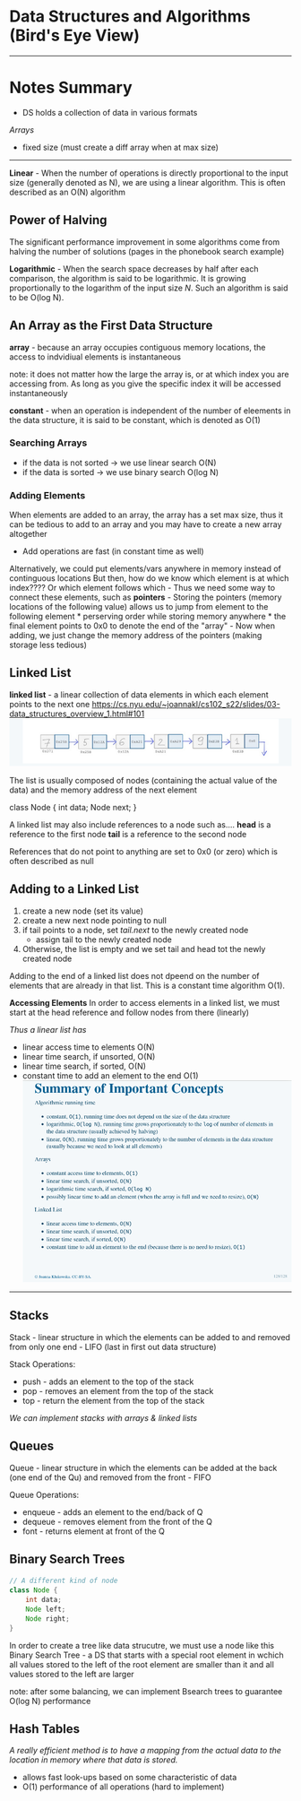 # Data Structures and Algorithms (Bird's Eye View)
----------------------------------------------
# Notes Summary

- DS holds a collection of data in various formats

*Arrays*
- fixed size (must create a diff array when at max size)






----------------------------------------------
**Linear** - When the number of operations is directly proportional to the input size (generally denoted as N), we are using a linear 
algorithm. This is often described as an O(N) algorithm


## Power of Halving
The significant performance improvement in some algorithms come from halving the number of solutions (pages in the phonebook search example)

**Logarithmic** - When the search space decreases by half after each comparison, the algorithm is said to be logarithmic.
It is growing proportionally to the logarithm of the input size *N*. Such an algorithm is said to be O(log N). 

## An Array as the First Data Structure
**array** - because an array occupies contiguous memory locations, the access to indvidiual elements is instantaneous

note: it does not matter how the large the array is, or at which index you are accessing from. As long as you give the specific index
it will be accessed instantaneously

**constant** - when an operation is independent of the number of eleements in the data structure, it is said to be constant, which is denoted as O(1)

### Searching Arrays

- if the data is not sorted -> we use linear search O(N)
- if the data is sorted -> we use binary search O(log N)

### Adding Elements
When elements are added to an array, the array has a set max size, thus it can be tedious 
to add to an array and you may have to create a new array altogether
- Add operations are fast (in constant time as well)


Alternatively, we could put elements/vars anywhere in memory instead of continguous locations
But then, how do we know which element is at which index???? Or which element follows which
	- Thus we need some way to connect these elements, such as **pointers**
	- Storing the pointers (memory locations of the following value) allows us to jump from element to the following element
		* perserving order while storing memory anywhere
		* the final element points to 0x0 to denote the end of the "array"
	- Now when adding, we just change the memory address of the pointers (making storage less tedious)

## Linked List
**linked list** - a linear collection of data elements in which each element points to the next one
https://cs.nyu.edu/~joannakl/cs102_s22/slides/03-data_structures_overview_1.html#101
![LinkedList Example](linkedList.png)

The list is usually composed of nodes (containing the actual value of the data) and the memory address of the next element

class Node {
	int data;
	Node next;
}

A linked list may also include references to a node such as....
**head** is a reference to the first node
**tail** is a reference to the second node

References that do not point to anything are set to 0x0 (or zero) which is often described as null

## Adding to a Linked List
1. create a new node (set its value)
2. create a new next node pointing to null
3. if tail points to a node, set *tail.next* to the newly created node
	- assign tail to the newly created node
4. Otherwise, the list is empty and we set tail and head tot the newly created node


Adding to the end of a linked list does not dpeend on the number of elements that are already in that list.
This is a constant time algorithm O(1).

**Accessing Elements**
In order to access elements in a linked list, we must start at the head reference and follow nodes from there (linearly)

*Thus a linear list has*
- linear access time to elements O(N)
- linear time search, if unsorted, O(N)
- linear time search, if sorted, O(N)
- constant time to add an element to the end O(1)
![Summary Lec3 PNG](summaryLec3.png)

--------------------------------------
## Stacks 

Stack - linear structure in which the elements can be added to and removed from only one end
	- LIFO (last in first out data structure)

Stack Operations:
- push - adds an element to the top of the stack
- pop - removes an element from the top of the stack
- top - return the element from the top of the stack

*We can implement stacks with arrays & linked lists*


## Queues
Queue - linear structure in which the elements can be added at the back (one end of the Qu) and removed from the front
	- FIFO 
	  
Queue Operations:
- enqueue - adds an element to the end/back of Q
- dequeue - removes element from the front of the Q
- font - returns element at front of the Q
		
## Binary Search Trees

```java 
// A different kind of node
class Node {
	int data;
	Node left;
	Node right;
}
```

In order to create a tree like data strucutre, we must use a node like this
Binary Search Tree - a DS that starts with a special root element in wchich all values stored to the left of the root element are smaller than it 
	and all values stored to the left are larger

note: after some balancing, we can implement Bsearch trees to guarantee O(log N) performance


## Hash Tables
*A really efficient method is to have a mapping from the actual data to the location in memory where that data is stored.*
- allows fast look-ups based on some characteristic of data 
- O(1) performance of all operations (hard to implement)






